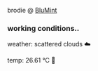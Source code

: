 brodie @ [BluMint](https://www.linkedin.com/company/blumint-io/)

<!--weather_start-->
### working conditions..

weather: scattered clouds ☁️

temp: 26.61 °C 🥶

<!--weather_end-->

